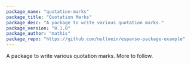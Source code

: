 ```yaml
---
package_name: "quotation-marks"
package_title: "Quotation Marks"
package_desc: "A package to write various quotation marks."
package_version: "0.1.0"
package_author: "mathis"
package_repo: "https://github.com/nullnein/espanso-package-example"
---
```

A package to write various quotation marks. More to follow.
